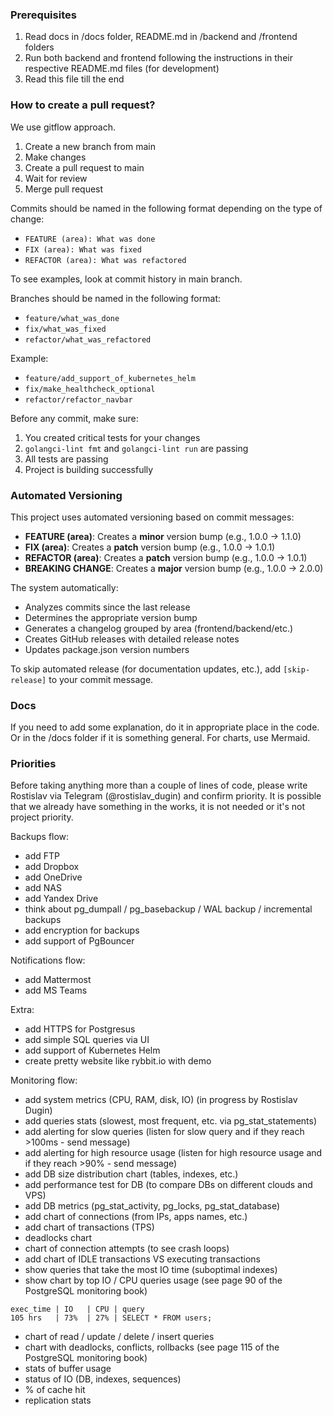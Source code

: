 ### Prerequisites

1. Read docs in /docs folder, README.md in /backend and /frontend folders
2. Run both backend and frontend following the instructions in their respective README.md files (for development)
3. Read this file till the end

### How to create a pull request?

We use gitflow approach.

1. Create a new branch from main
2. Make changes
3. Create a pull request to main
4. Wait for review
5. Merge pull request

Commits should be named in the following format depending on the type of change:

- `FEATURE (area): What was done`
- `FIX (area): What was fixed`
- `REFACTOR (area): What was refactored`

To see examples, look at commit history in main branch.

Branches should be named in the following format:

- `feature/what_was_done`
- `fix/what_was_fixed`
- `refactor/what_was_refactored`

Example:

- `feature/add_support_of_kubernetes_helm`
- `fix/make_healthcheck_optional`
- `refactor/refactor_navbar`

Before any commit, make sure:

1. You created critical tests for your changes
2. `golangci-lint fmt` and `golangci-lint run` are passing
3. All tests are passing
4. Project is building successfully

### Automated Versioning

This project uses automated versioning based on commit messages:

- **FEATURE (area)**: Creates a **minor** version bump (e.g., 1.0.0 → 1.1.0)
- **FIX (area)**: Creates a **patch** version bump (e.g., 1.0.0 → 1.0.1)
- **REFACTOR (area)**: Creates a **patch** version bump (e.g., 1.0.0 → 1.0.1)
- **BREAKING CHANGE**: Creates a **major** version bump (e.g., 1.0.0 → 2.0.0)

The system automatically:

- Analyzes commits since the last release
- Determines the appropriate version bump
- Generates a changelog grouped by area (frontend/backend/etc.)
- Creates GitHub releases with detailed release notes
- Updates package.json version numbers

To skip automated release (for documentation updates, etc.), add `[skip-release]` to your commit message.

### Docs

If you need to add some explanation, do it in appropriate place in the code. Or in the /docs folder if it is something general. For charts, use Mermaid.

### Priorities

Before taking anything more than a couple of lines of code, please write Rostislav via Telegram (@rostislav_dugin) and confirm priority. It is possible that we already have something in the works, it is not needed or it's not project priority.

Backups flow:

- add FTP
- add Dropbox
- add OneDrive
- add NAS
- add Yandex Drive
- think about pg_dumpall / pg_basebackup / WAL backup / incremental backups
- add encryption for backups
- add support of PgBouncer

Notifications flow:

- add Mattermost
- add MS Teams

Extra:

- add HTTPS for Postgresus
- add simple SQL queries via UI
- add support of Kubernetes Helm
- create pretty website like rybbit.io with demo

Monitoring flow:

- add system metrics (CPU, RAM, disk, IO) (in progress by Rostislav Dugin)
- add queries stats (slowest, most frequent, etc. via pg_stat_statements)
- add alerting for slow queries (listen for slow query and if they reach >100ms - send message)
- add alerting for high resource usage (listen for high resource usage and if they reach >90% - send message)
- add DB size distribution chart (tables, indexes, etc.)
- add performance test for DB (to compare DBs on different clouds and VPS)
- add DB metrics (pg_stat_activity, pg_locks, pg_stat_database)
- add chart of connections (from IPs, apps names, etc.)
- add chart of transactions (TPS)
- deadlocks chart
- chart of connection attempts (to see crash loops)
- add chart of IDLE transactions VS executing transactions
- show queries that take the most IO time (suboptimal indexes)
- show chart by top IO / CPU queries usage (see page 90 of the PostgreSQL monitoring book)

```
exec_time | IO   | CPU | query
105 hrs   | 73%  | 27% | SELECT * FROM users;
```

- chart of read / update / delete / insert queries
- chart with deadlocks, conflicts, rollbacks (see page 115 of the PostgreSQL monitoring book)
- stats of buffer usage
- status of IO (DB, indexes, sequences)
- % of cache hit
- replication stats
